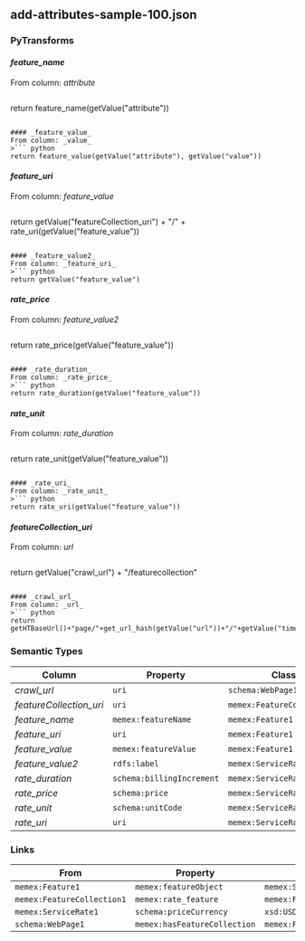 ## add-attributes-sample-100.json

### PyTransforms
#### _feature_name_
From column: _attribute_
>``` python
return feature_name(getValue("attribute"))
```

#### _feature_value_
From column: _value_
>``` python
return feature_value(getValue("attribute"), getValue("value"))
```

#### _feature_uri_
From column: _feature_value_
>``` python
return getValue("featureCollection_uri") + "/" + rate_uri(getValue("feature_value"))
```

#### _feature_value2_
From column: _feature_uri_
>``` python
return getValue("feature_value")
```

#### _rate_price_
From column: _feature_value2_
>``` python
return rate_price(getValue("feature_value"))
```

#### _rate_duration_
From column: _rate_price_
>``` python
return rate_duration(getValue("feature_value"))
```

#### _rate_unit_
From column: _rate_duration_
>``` python
return rate_unit(getValue("feature_value"))
```

#### _rate_uri_
From column: _rate_unit_
>``` python
return rate_uri(getValue("feature_value"))
```

#### _featureCollection_uri_
From column: _url_
>``` python
return getValue("crawl_url") + "/featurecollection"
```

#### _crawl_url_
From column: _url_
>``` python
return getHTBaseUrl()+"page/"+get_url_hash(getValue("url"))+"/"+getValue("timestamp")+"/processed"
```


### Semantic Types
| Column | Property | Class |
|  ----- | -------- | ----- |
| _crawl_url_ | `uri` | `schema:WebPage1`|
| _featureCollection_uri_ | `uri` | `memex:FeatureCollection1`|
| _feature_name_ | `memex:featureName` | `memex:Feature1`|
| _feature_uri_ | `uri` | `memex:Feature1`|
| _feature_value_ | `memex:featureValue` | `memex:Feature1`|
| _feature_value2_ | `rdfs:label` | `memex:ServiceRate1`|
| _rate_duration_ | `schema:billingIncrement` | `memex:ServiceRate1`|
| _rate_price_ | `schema:price` | `memex:ServiceRate1`|
| _rate_unit_ | `schema:unitCode` | `memex:ServiceRate1`|
| _rate_uri_ | `uri` | `memex:ServiceRate1`|


### Links
| From | Property | To |
|  --- | -------- | ---|
| `memex:Feature1` | `memex:featureObject` | `memex:ServiceRate1`|
| `memex:FeatureCollection1` | `memex:rate_feature` | `memex:Feature1`|
| `memex:ServiceRate1` | `schema:priceCurrency` | `xsd:USD`|
| `schema:WebPage1` | `memex:hasFeatureCollection` | `memex:FeatureCollection1`|
